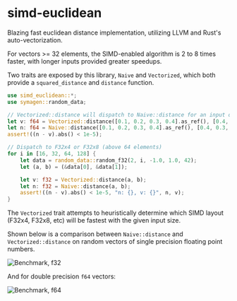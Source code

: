 # simd-euclidean

Blazing fast euclidean distance implementation, utilizing LLVM and Rust's auto-vectorization.

For vectors >= 32 elements, the SIMD-enabled algorithm is 2 to 8 times faster, with longer inputs provided greater speedups.

Two traits are exposed by this library, `Naive` and `Vectorized`, which both provide a `squared_distance` and `distance` function.

```rust
use simd_euclidean::*;
use symagen::random_data;

// Vectorized::distance will dispatch to Naive::distance for an input of this size
let v: f64 = Vectorized::distance([0.1, 0.2, 0.3, 0.4].as_ref(), [0.4, 0.3, 0.2, 0.1].as_ref());
let n: f64 = Naive::distance([0.1, 0.2, 0.3, 0.4].as_ref(), [0.4, 0.3, 0.2, 0.1].as_ref());
assert!((n - v).abs() < 1e-5);

// Dispatch to F32x4 or F32x8 (above 64 elements)
for i in [16, 32, 64, 128] {
    let data = random_data::random_f32(2, i, -1.0, 1.0, 42);
    let (a, b) = (&data[0], &data[1]);

    let v: f32 = Vectorized::distance(a, b);
    let n: f32 = Naive::distance(a, b);
    assert!((n - v).abs() < 1e-5, "n: {}, v: {}", n, v);
}
```

The `Vectorized` trait attempts to heuristically determine which SIMD layout (F32x4, F32x8, etc) will be fastest with the given input size.

Shown below is a comparison between `Naive::distance` and `Vectorized::distance` on random vectors of single precision floating point numbers.

![Benchmark, f32](linesf32.svg "Benchmark, f32")

And for double precision `f64` vectors:

![Benchmark, f64](linesf64.svg "Benchmark, f64")
